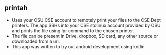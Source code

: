 ## printah
 - Uses your OSU CSE account to remotely print your files to the CSE Dept printers. The app SSHs into your CSE stdlinux account provided by OSU and prints the file using lpr command to the chosen printer. 
 - The file can be present in Drive, dropbox, SD card, any other source or downloaded from a url.
 - This app was written to try out android development using kotlin
